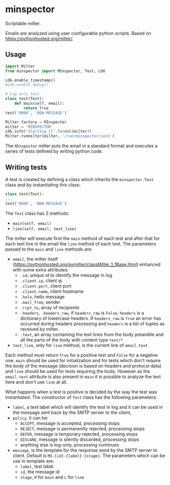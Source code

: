 # minspector
Scriptable milter.

Emails are analyzed using user configurable python scripts. Based on https://pythonhosted.org/milter/.

## Usage
```python
import Milter
from minspector import MInspector, Test, LOG

LOG.enable_timestamp()
#LOG.enable_debug()

# Log only test
class test(Test):
    def main(self, email):
        return True
test('0000', 'NEW-MESSAGE')

Milter.factory = MInspector
milter = 'MINSPECTOR'
LOG.info('Starting {}'.format(milter))
Milter.runmilter(milter, '/run/minspector/sock')
```
The `MInspector` milter puts the email in a standard format and executes a series of tests defined by writing python code. 

## Writing tests
A test is created by defining a class which inherits the `minspector.Test` class and by instantiating this class:
```python
class test(Test):
...
test('0000', 'NEW-MESSAGE')
```
The `Test` class has 2 methods:
- `main(self, email)`
- `line(self, email, text_line)`

The milter will execute first the `main` method of each test and after that for each text line in the email the `line` method of each test. The parameters passed to the `main` and `line` methods are:
- `email`, the milter itself (https://pythonhosted.org/pymilter/classMilter_1_1Base.html) enhanced with some extra attributes: 
  - `.id`, unique id to identify the message in log
  - `.client.ip`, client ip
  - `.client.port`, client port
  - `.client.name`, client hostname
  - `.helo`, hello message
  - `.mail_from`, sender
  - `.rcpt_to`, array of recipients
  - `.headers`, `.headers_raw`, if `headers_raw` is `False`, `headers` is a dictionary of lowercase headers. If `headers_raw` is `True` an error has occurred during headers processing and `headers` is a list of tuples as received by milter.
  - `.text`, an array containing the text lines from the body preamble and all the parts of the body with content type `text/*`
- `text_line`, only for `line` method, is the current line of `email.text`

Each method must return `True` for a positive test and `False` for a negative one. `main` should be used for initialization and for tests which don't require the body of the message (decision is based on headers and protocol data) and `line` should be used for tests requiring the body. However as the `email.text` attribute is also present in `main` it is possible to analyze the text here and don't use `line` at all.

What happens when a test is positive is decided by the way the test was instantiated. The constructor of `Test` class has the following parameters:
- `label`, a text label which will identify the test in log and it can be used in the message sent back by the SMTP server to the client,
- `policy`, it can be:
  - `ACCEPT`, message is accepted, processing stops
  - `REJECT`, message is permanently rejected, processing stops
  - `DEFER`, message is temporary rejected, processing stops
  - `DISCARD`, message is silently discarded, processing stops
  - anything else is log-only, processing continues
- `message`, is the template for the response send by the SMTP server to client. Default is `MI-{id}-{label}-{stage}`. The parameters which can be use in template are:
  - `label`, test label
  - `id`, the message id
  - `stage`, `M` for `main` and `L` for `line`


 
